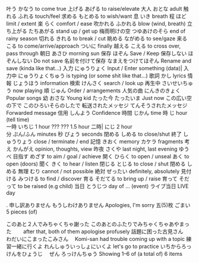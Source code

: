 叶う 		かなう			to come true
上げる		あげる			to raise/elevate
大人		おとな			adult
触れる		ふれる			touch/feel
求める		もとめる			to wish/want
息		いき			breath
程		ほど			limit / extent
楽		らく			comfort / ease
吹かれる		ふかれる			blow (wind, breath)
立ち上がる 	たちあがる			stand up / get up
梅雨明けの空	つゆあけのそら		end of rainy season
切れる		きれる			to break / cut
眺める		ながめる			to see/gaze
来る		こる			to come/arrive/approach
ついに					finally
越える		こえる			to cross over, pass through
朝日		あさひ			morning sun
保存		ほぞん			Save / Keep
保存しない	ほぞんしない		Do not save
名前を付けて保存	なまえをつけてほぞん		Rename and save (kinda like that...)
入力		にゅうりょく			Input / Enter something (data)|
入力中		にゅうりょくちゅう		is typing (or some shit like that...)
歌詞		かし			lyrics
情報		じょうほう			information
検索		けんさく			search / look up
再生中		さいせいちゅう		now playing
順		じゅん			Order / arrangements
人気の曲		にんきのきょく		Popular songs
幼		おさな			Young kid
たった今		たったいま			Just now
この広い空の下で	このひろいそらのしたで	
転送されたメッセジ	てんそうされたメッセジ		Forwarded message
信用		しんよう			Confidence
時間		じかん			time
時		じ	 		hour (tell time)	
一時		いちじ 			1 hour
??? 		???			1.5 hour 
二時|		にじ 			2 hour	
分		ぷん/ふん			minutes
秒		びょう 			seconds 
閉める	 	しめる			to close/shut
終了		しゅうりょう			close / terminate / end
記憶		きおく			memory
		カケラ			fragments
考え		かんがえ			opinion, thoughts, view
昨夜		さくや			last night, last evening
		ゆうべ
目指す		めざす			to aim / goal / achieve
開く		ひらく			to open / unseal 
		あく			to open (doors)
聞く		きく			to hear / listen
閉じる		とじる			to close / shut
閉める		しめる	
無理		むり			cannot / not possible
絶対		ぜったい			definitely, absolutely 
見付ける		みつける			to find / discover
育る		そだてる			to bring up / raise
育って		そだって			to be raised (e.g child)
当日		とうじつ			day of ... (event)
		ライブ当日			LIVE day


.
申し訳ありません  	もうしわけありません  	Apologies, I'm sorry 
五(5)枚  	ごまい  			5 pieces (of)



このあと２人でみちゃくちゃ謝った		このあとのふたりでみちゃくちゃあやまった　　	after that, both of them apologise profusely
話題に困った古見さん　　　　　　	わだいにこまったこみさん　		Komi-san had trouble coming up with a topic
練習一緒に行くよ			れんしゅういっしょにいくよ		let's go to practice
いちからろっけんをひょうじ　		ぜん ろっけんちゅう			Showing 1–6 of (a total of) 6 items